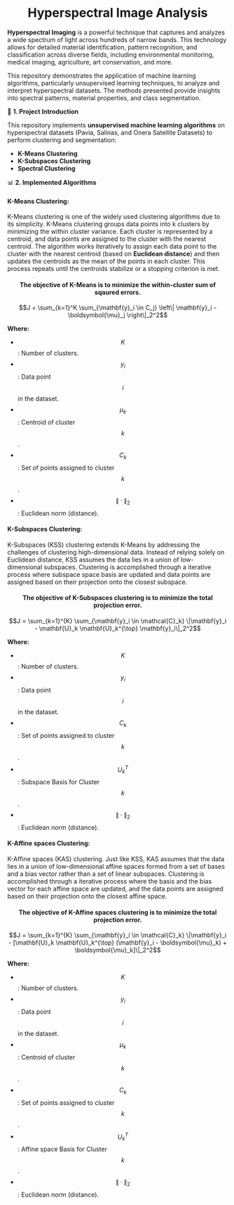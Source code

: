 <div align="center">
<h1> Hyperspectral Image Analysis </h1>
</div>

**Hyperspectral Imaging** is a powerful technique that captures and analyzes a wide spectrum of light across hundreds of narrow bands. This technology allows for detailed material identification, pattern recognition, and classification across diverse fields, including environmental monitoring, medical imaging, agriculture, art conservation, and more.

This repository demonstrates the application of machine learning algorithms, particularly unsupervised learning techniques, to analyze and interpret hyperspectral datasets. The methods presented provide insights into spectral patterns, material properties, and class segmentation.


📌 **1. Project Introduction** 

This repository implements **unsupervised machine learning algorithms** on hyperspectral datasets (Pavia, Salinas, and Onera Satellite Datasets) to perform clustering and segmentation:
- **K-Means Clustering**
- **K-Subspaces Clustering**
- **Spectral Clustering**

📊 **2. Implemented Algorithms** 

#### K-Means Clustering:
K-Means clustering is one of the widely used clustering algorithms due to its simplicity. K-Means clustering groups data points into k clusters by minimizing the within cluster variance. Each cluster is represented by a centroid, and data points are assigned to the cluster with the nearest centroid. The algorithm works iteratively to assign each data point to the cluster with the nearest centroid (based on **Euclidean distance**) and then updates the centroids as the mean of the points in each cluster. This process repeats until the centroids stabilize or a stopping criterion is met.

<div align="center">
<h4> The objective of K-Means is to minimize the within-cluster sum of sqaured errors. </h4>
</div>
 
$$J = \sum_{k=1}^K \sum_{\mathbf{y}_i \in C_j} \left\| \mathbf{y}_i - \boldsymbol{\mu}_j \right\|_2^2$$ 

**Where:**
- $$K$$: Number of clusters.
- $$y_i$$: Data point $$i$$ in the dataset. 
- $$\mu_k$$: Centroid of cluster $$k$$. 
- $$C_k$$: Set of points assigned to cluster $$k$$.
- $$\| \cdot \|_2$$: Euclidean norm (distance).


#### K-Subspaces Clustering:
K-Subspaces (KSS) clustering extends K-Means by addressing the challenges of clustering high-dimensional data. Instead of relying solely on Euclidean distance, KSS assumes the data lies in a union of low-dimensional subspaces. Clustering is accomplished through a iterative process where subspace space basis are updated and data points are assigned based on their projection onto the closest subspace.   

<div align="center">
<h4> The objective of K-Subspaces clustering is to minimize the total projection error. </h4>
</div>

$$J = \sum_{k=1}^{K} \sum_{\mathbf{y}_i \in \mathcal{C}_k} \|\mathbf{y}_i - \mathbf{U}_k \mathbf{U}_k^{\top} \mathbf{y}_i\|_2^2$$

**Where:**
- $$K$$: Number of clusters.
- $$y_i$$: Data point $$i$$ in the dataset.  
- $$C_k$$: Set of points assigned to cluster $$k$$.
- $$U_k^T$$: Subspace Basis for Cluster $$k$$. 
- $$\| \cdot \|_2$$: Euclidean norm (distance).

#### K-Affine spaces Clustering:
K-Affine spaces (KAS) clustering. Just like KSS, KAS assumes that the data lies in a union of low-dimensional affine spaces formed from a set of bases and a bias vector rather than a set of linear subspaces. Clustering is accomplished through a iterative process where the basis and the bias vector for each affine space are updated, and the data points are assigned based on their projection onto the closest affine space.  

<div align="center">
<h4> The objective of K-Affine spaces clustering is to minimize the total projection error. </h4>
</div>

$$J = \sum_{k=1}^{K} \sum_{\mathbf{y}_i \in \mathcal{C}_k} \|\mathbf{y}_i - [\mathbf{U}_k \mathbf{U}_k^{\top} (\mathbf{y}_i - \boldsymbol{\mu}_k) + \boldsymbol{\mu}_k]\|_2^2$$

**Where:**
- $$K$$: Number of clusters.
- $$y_i$$: Data point $$i$$ in the dataset. 
- $$\mu_k$$: Centroid of cluster $$k$$. 
- $$C_k$$: Set of points assigned to cluster $$k$$.
- $$U_k^T$$: Affine space Basis for Cluster $$k$$. 
- $$\| \cdot \|_2$$: Euclidean norm (distance).

